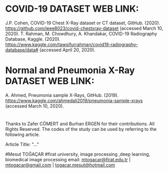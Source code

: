 # COVID-19 DATASET WEB LINK:
J.P. Cohen, COVID-19 Chest X-Ray dataset or CT dataset, GitHub. (2020). https://github.com/ieee8023/covid-chestxray-dataset (accessed March 10, 2020).
T. Rahman, M. Chowdhury, A. Khandakar, COVID-19 Radiography Database, Kaggle. (2020). https://www.kaggle.com/tawsifurrahman/covid19-radiography-database/data# (accessed April 20, 2020).
# Normal and Pneumonia X-Ray DATASET WEB LINK:
A. Ahmed, Pneumonia sample X-Rays, GitHub. (2019). https://www.kaggle.com/ahmedali2019/pneumonia-sample-xrays (accessed March 10, 2020).
# 
Thanks to Zafer CÖMERT and Burhan ERGEN for their contributions. All Rights Reserved. The codes of the study can be used by referring to the following article.

Article Title: "..."

#Mesut TOĞAÇAR #firat university, image processing ,deep learning, biomedical image processing email: mtogacar@firat.edu.tr | mtogacar@gmail.com | togacar.mesut@hotmail.com
